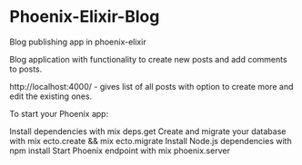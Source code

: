 # Phoenix-Elixir-Blog
Blog publishing app in phoenix-elixir

Blog application with functionality to create new posts and add comments to posts.

http://localhost:4000/ - gives list of all posts with option to create more and edit the existing ones.

To start your Phoenix app:

Install dependencies with mix deps.get
Create and migrate your database with mix ecto.create && mix ecto.migrate
Install Node.js dependencies with npm install
Start Phoenix endpoint with mix phoenix.server
